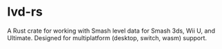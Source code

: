 # lvd-rs
A Rust crate for working with Smash level data for Smash 3ds, Wii U, and Ultimate. Designed for multiplatform (desktop, switch, wasm) support.
